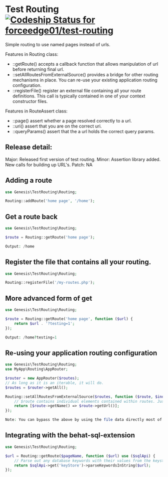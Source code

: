 Test Routing [ ![Codeship Status for forceedge01/test-routing](https://app.codeship.com/projects/2ff83fb0-1a47-0136-0f11-2a3b31bf5093/status?branch=master)](https://app.codeship.com/projects/284254)
============

Simple routing to use named pages instead of urls.

Features in Routing class:
- ::getRoute() accepts a callback function that allows manipulation of url before returning final url.
- ::setAllRoutesFromExternalSource() provides a bridge for other routing mechanisms in place. You can re-use your existing application routing configuration.
- ::registerFile() register an external file containing all your route definitions. This call is typically contained in one of your context constructor files.

Features in RouteAssert class:
- ::page() assert whether a page resolved correctly to a url.
- ::uri() assert that you are on the correct uri.
- ::queryParams() assert that the a url holds the correct query params.

Release detail:
---------------
Major: Released first version of test routing.
Minor: Assertion library added. New calls for building up URL's.
Patch: NA

Adding a route
---------------

```php
use Genesis\TestRouting\Routing;

Routing::addRoute('home page', '/home');
```

Get a route back
----------------

```php
use Genesis\TestRouting\Routing;

$route = Routing::getRoute('home page');

Output: /home
```

Register the file that contains all your routing.
------------------------------------------------

```php
use Genesis\TestRouting\Routing;

Routing::registerFile('/my-routes.php');
```

More advanced form of get
-------------------------

```php
use Genesis\TestRouting\Routing;

$route = Routing::getRoute('home page', function ($url) {
    return $url . '?testing=1';
});

Output: /home?testing=1
```

Re-using your application routing configuration
-----------------------------------------------

```php
use Genesis\TestRouting\Routing;
use MyApp\Routing\AppRouter;

$router = new AppRouter($routes);
// As long as it is an iterable, it will do.
$routes = $router->getAll();

Routing::setAllRoutesFromExternalSource($routes, function ($route, $index) {
    // $route contains individual elements contained within routes. Just return the name and the url.
    return [$route->getName() => $route->getUrl()];
});

Note: You can bypass the above by using the file data directly most of the time.
```

Integrating with the behat-sql-extension
----------------------------------------

```php
use Genesis\TestRouting\Routing;

$url = Routing::getRoute($pageName, function ($url) use ($sqlApi) {
    // Parse out any database keywords with their values from the keystore for dynamic URLs.
    return $sqlApi->get('keyStore')->parseKeywordsInString($url);
});
```
